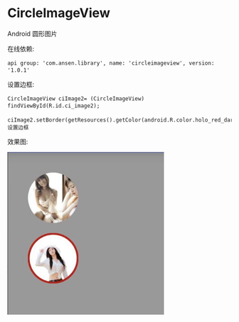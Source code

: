 # CircleImageView
Android 圆形图片


在线依赖:
```
api group: 'com.ansen.library', name: 'circleimageview', version: '1.0.1'
```

设置边框:
```
CircleImageView ciImage2= (CircleImageView) findViewById(R.id.ci_image2);
        ciImage2.setBorder(getResources().getColor(android.R.color.holo_red_dark),5);//设置边框
```

效果图:

![效果图](https://github.com/ansen666/CircleImageView/blob/master/xiaoguotu.png?raw=true)

